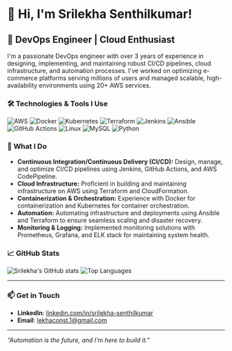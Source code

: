 # 👋 Hi, I'm Srilekha Senthilkumar!

## 🚀 DevOps Engineer | Cloud Enthusiast 

I'm a passionate DevOps engineer with over 3 years of experience in designing, implementing, and maintaining robust CI/CD pipelines, cloud infrastructure, and automation processes. I've worked on optimizing e-commerce platforms serving millions of users and managed scalable, high-availability environments using 20+ AWS services.

### 🛠️ **Technologies & Tools I Use**
![AWS](https://img.shields.io/badge/-AWS-232F3E?style=flat&logo=amazon-aws&logoColor=white)
![Docker](https://img.shields.io/badge/-Docker-2496ED?style=flat&logo=docker&logoColor=white)
![Kubernetes](https://img.shields.io/badge/-Kubernetes-326CE5?style=flat&logo=kubernetes&logoColor=white)
![Terraform](https://img.shields.io/badge/-Terraform-623CE4?style=flat&logo=terraform&logoColor=white)
![Jenkins](https://img.shields.io/badge/-Jenkins-D24939?style=flat&logo=jenkins&logoColor=white)
![Ansible](https://img.shields.io/badge/-Ansible-EE0000?style=flat&logo=ansible&logoColor=white)
![GitHub Actions](https://img.shields.io/badge/-GitHub_Actions-2088FF?style=flat&logo=github-actions&logoColor=white)
![Linux](https://img.shields.io/badge/-Linux-FCC624?style=flat&logo=linux&logoColor=black)
![MySQL](https://img.shields.io/badge/-MySQL-4479A1?style=flat&logo=mysql&logoColor=white)
![Python](https://img.shields.io/badge/-Python-3776AB?style=flat&logo=python&logoColor=white)

### 💼 **What I Do**
- **Continuous Integration/Continuous Delivery (CI/CD):** Design, manage, and optimize CI/CD pipelines using Jenkins, GitHub Actions, and AWS CodePipeline.
- **Cloud Infrastructure:** Proficient in building and maintaining infrastructure on AWS using Terraform and CloudFormation.
- **Containerization & Orchestration:** Experience with Docker for containerization and Kubernetes for container orchestration.
- **Automation:** Automating infrastructure and deployments using Ansible and Terraform to ensure seamless scaling and disaster recovery.
- **Monitoring & Logging:** Implemented monitoring solutions with Prometheus, Grafana, and ELK stack for maintaining system health.

### 📈 **GitHub Stats**
![Srilekha's GitHub stats](https://github-readme-stats.vercel.app/api?username=SrilekhaS20&show_icons=true&theme=radical)
![Top Languages](https://github-readme-stats.vercel.app/api/top-langs/?username=SrilekhaS20&layout=compact&theme=radical)

---

### 📫 **Get in Touch**
- **LinkedIn**: [linkedin.com/in/srilekha-senthilkumar](https://www.linkedin.com/in/srilekha-senthilkumar/)
- **Email**: lekhaconst.1@gmail.com

---

_“Automation is the future, and I’m here to build it.”_
